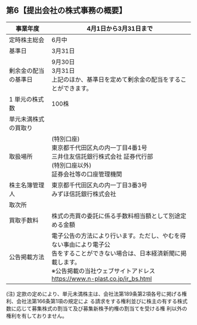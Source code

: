 ## 第6【提出会社の株式事務の概要】

| 事業年度       | 4月1日から3月31日まで                                                                                                                   |
|------------|---------------------------------------------------------------------------------------------------------------------------------|
| 定時株主総会     | 6月中                                                                                                                             |
| 基準日        | 3月31日                                                                                                                           |
| 剰余金の配当の基準日 | 9月30日<br>3月31日<br>上記のほか、基準日を定めて剰余金の配当をすることができます。                                                                                |
| 1 単元の株式数   | 100株                                                                                                                            |
| 単元未満株式の買取り |                                                                                                                                 |
| 取扱場所       | (特別口座)<br>東京都千代田区丸の内一丁目4番1号<br>三井住友信託銀行株式会社 証券代行部<br>(特別口座以外)<br>証券会社等の口座管理機関                                                   |
| 株主名簿管理人    | 東京都千代田区丸の内一丁目3番3号<br>みずほ信託銀行株式会社                                                                                                |
| 取次所        |                                                                                                                                 |
| 買取手数料      | 株式の売買の委託に係る手数料相当額として別途定める金額                                                                                                     |
| 公告掲載方法     | 電子公告の方法により行います。ただし、やむを得ない事由により電子公<br>告をすることができない場合は、日本経済新聞に掲載します。<br>※公告掲載の当社ウェブサイトアドレス<br>https://www.n-plast.co.jp/ir_bs.html |

(注) 定款の定めにより、単元未満株主は、会社法第189条第2項各号に掲げる権利、会社法第166条第1項の規定によ る請求をする権利並びに株主の有する株式数に応じて募集株式の割当て及び募集新株予約権の割当てを受ける権 利以外の権利を有しておりません。